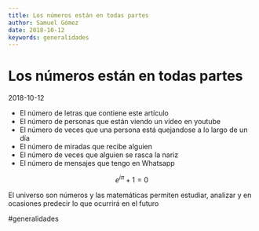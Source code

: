 ```yaml
---
title: Los números están en todas partes
author: Samuel Gómez
date: 2018-10-12
keywords: generalidades
---
```


# Los números están en todas partes

2018-10-12

* El número de letras que contiene este artículo
* El número de personas que están viendo un vídeo en youtube
* El número de veces que una persona está quejandose a lo largo de un día
* El número de miradas que recibe alguien
* El número de veces que alguien se rasca la nariz
* El número de mensajes que tengo en Whatsapp

$$e^{i\pi}+1=0$$

El universo son números y las matemáticas permiten estudiar, analizar y en ocasiones predecir lo que ocurrirá en el futuro

 #generalidades